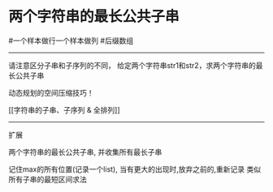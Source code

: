 # 两个字符串的最长公共子串

#一个样本做行一个样本做列
#后缀数组 

---
请注意区分子串和子序列的不同，
给定两个字符串str1和str2，求两个字符串的最长公共子串

动态规划的空间压缩技巧！

[[字符串的子串、子序列 & 全排列]]


---
扩展

两个字符串的最长公共子串, 并收集所有最长子串

记住max的所有位置(记录一个list), 当有更大的出现时,放弃之前的,重新记录
类似所有子串的最短区间求法

